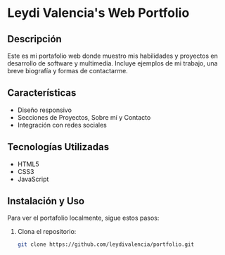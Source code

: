 <h1> Leydi Valencia's Web Portfolio</h1>

## Descripción
Este es mi portafolio web donde muestro mis habilidades y proyectos en desarrollo de software y multimedia. Incluye ejemplos de mi trabajo, una breve biografía y formas de contactarme.

## Características
- Diseño responsivo
- Secciones de Proyectos, Sobre mí y Contacto
- Integración con redes sociales

## Tecnologías Utilizadas
- HTML5
- CSS3
- JavaScript

## Instalación y Uso
Para ver el portafolio localmente, sigue estos pasos:

1. Clona el repositorio:
   ```bash
   git clone https://github.com/leydivalencia/portfolio.git
